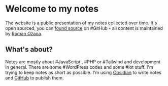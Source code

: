 # Welcome to my notes

The website is a public presentation of my notes collected over time. It's open sourced, you
can [found source](https://github.com/OzzyCzech/ozzyczech.cz) on #GitHub - all content is maintained
by [Roman Ožana](https://ozana.cz).

## What's about?

Notes are mostly about #JavaScript , #PHP or #Tailwind and development in general. There are some #WordPress codes and
some #iot stuff. I'm trying to keep notes as short as possible. I'm using [Obsidian](https://obsidian.md/) to
write notes and [GitHub](https://github.com/OzzyCzech/ozzyczech.cz) to publish them.